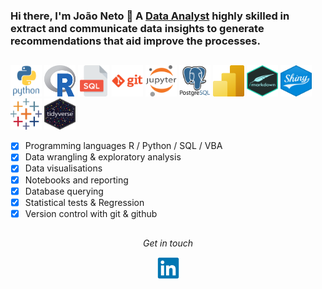 ### Hi there, I'm João Neto 👋 A [Data Analyst](https://codeclan.com/courses/data-analysis/) highly skilled in extract and communicate data insights to generate recommendations that aid improve the processes.
        
         
##
<img src= "https://github.com/netojoao85/icons/blob/main/python.svg" width = "50" height = "50" />   <img src= "https://github.com/netojoao85/icons/blob/main/r_programming.svg" width = "50" height = "50" />   <img src= "https://github.com/netojoao85/icons/blob/main/sql.svg" width = "50" height = "50" /> <img src= "https://github.com/netojoao85/icons/blob/main/git.svg" width = "50" height = "50" /> <img src="https://github.com/netojoao85/icons/blob/main/jupyter.svg" width = "50" height = "50" /> <img src= "https://github.com/netojoao85/icons/blob/main/postres_sql.svg" width = "50" height = "50" />  <img src= "https://github.com/netojoao85/icons/blob/main/power_bi.svg" width = "50" height = "50" /> <img src= "https://github.com/netojoao85/icons/blob/main/rmarkdown.svg" width = "50" height = "50" /> <img src= "https://github.com/netojoao85/icons/blob/main/shiny.svg" width = "50" height = "50" /> <img src= "https://github.com/netojoao85/icons/blob/main/tableau.svg" width = "50" height = "50" /> <img src= "https://github.com/netojoao85/icons/blob/main/tidyverse.svg" width = "50" height = "50" />        
- [x] Programming languages R / Python / SQL / VBA
- [x] Data wrangling & exploratory analysis
- [x] Data visualisations      
- [x] Notebooks and reporting       
- [x] Database querying      
- [x] Statistical tests & Regression
- [x] Version control with git & github 
##
<p align = "center">
  <i> 
    Get in touch
  </i>
</p>
<p align="center">
  <a href = "https://www.linkedin.com/in/joaonetoprofile/" target = "_blank">
    <img src = "https://github.com/devicons/devicon/blob/master/icons/linkedin/linkedin-original.svg" alt = "linkedin logo" width = "35" height = "35" />
  </a> 
</p>
